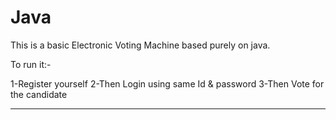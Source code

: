 # Java

This is a basic Electronic Voting Machine based purely on java.

To run it:-

1-Register yourself
2-Then Login using same Id & password
3-Then Vote for the candidate

------------------------------------------------------------------------------------------
